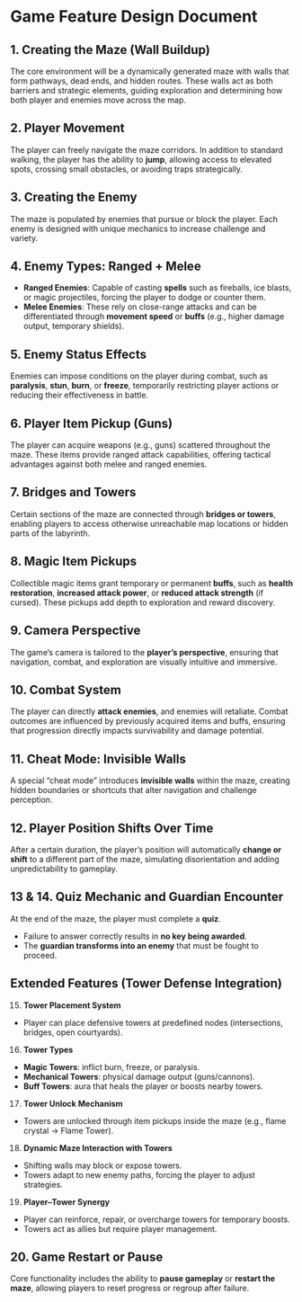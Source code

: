 # Game Feature Design Document

## 1. Creating the Maze (Wall Buildup)  
The core environment will be a dynamically generated maze with walls that form pathways, dead ends, and hidden routes. These walls act as both barriers and strategic elements, guiding exploration and determining how both player and enemies move across the map.  

## 2. Player Movement  
The player can freely navigate the maze corridors. In addition to standard walking, the player has the ability to **jump**, allowing access to elevated spots, crossing small obstacles, or avoiding traps strategically.  

## 3. Creating the Enemy  
The maze is populated by enemies that pursue or block the player. Each enemy is designed with unique mechanics to increase challenge and variety.  

## 4. Enemy Types: Ranged + Melee  
- **Ranged Enemies**: Capable of casting **spells** such as fireballs, ice blasts, or magic projectiles, forcing the player to dodge or counter them.  
- **Melee Enemies**: These rely on close-range attacks and can be differentiated through **movement speed** or **buffs** (e.g., higher damage output, temporary shields).  

## 5. Enemy Status Effects  
Enemies can impose conditions on the player during combat, such as **paralysis**, **stun**, **burn**, or **freeze**, temporarily restricting player actions or reducing their effectiveness in battle.  

## 6. Player Item Pickup (Guns)  
The player can acquire weapons (e.g., guns) scattered throughout the maze. These items provide ranged attack capabilities, offering tactical advantages against both melee and ranged enemies.  

## 7. Bridges and Towers  
Certain sections of the maze are connected through **bridges or towers**, enabling players to access otherwise unreachable map locations or hidden parts of the labyrinth.  

## 8. Magic Item Pickups  
Collectible magic items grant temporary or permanent **buffs**, such as **health restoration**, **increased attack power**, or **reduced attack strength** (if cursed). These pickups add depth to exploration and reward discovery.  

## 9. Camera Perspective  
The game’s camera is tailored to the **player’s perspective**, ensuring that navigation, combat, and exploration are visually intuitive and immersive.  

## 10. Combat System  
The player can directly **attack enemies**, and enemies will retaliate. Combat outcomes are influenced by previously acquired items and buffs, ensuring that progression directly impacts survivability and damage potential.  

## 11. Cheat Mode: Invisible Walls  
A special “cheat mode” introduces **invisible walls** within the maze, creating hidden boundaries or shortcuts that alter navigation and challenge perception.  

## 12. Player Position Shifts Over Time  
After a certain duration, the player’s position will automatically **change or shift** to a different part of the maze, simulating disorientation and adding unpredictability to gameplay.  

## 13 & 14. Quiz Mechanic and Guardian Encounter  
At the end of the maze, the player must complete a **quiz**.  
- Failure to answer correctly results in **no key being awarded**.  
- The **guardian transforms into an enemy** that must be fought to proceed.

## Extended Features (Tower Defense Integration)  

15. **Tower Placement System**  
   - Player can place defensive towers at predefined nodes (intersections, bridges, open courtyards).  

16. **Tower Types**  
   - **Magic Towers**: inflict burn, freeze, or paralysis.  
   - **Mechanical Towers**: physical damage output (guns/cannons).  
   - **Buff Towers**: aura that heals the player or boosts nearby towers.  

17. **Tower Unlock Mechanism**  
   - Towers are unlocked through item pickups inside the maze (e.g., flame crystal → Flame Tower).  

18. **Dynamic Maze Interaction with Towers**  
   - Shifting walls may block or expose towers.  
   - Towers adapt to new enemy paths, forcing the player to adjust strategies.  

19. **Player–Tower Synergy**  
   - Player can reinforce, repair, or overcharge towers for temporary boosts.  
   - Towers act as allies but require player management. 

## 20. Game Restart or Pause  
Core functionality includes the ability to **pause gameplay** or **restart the maze**, allowing players to reset progress or regroup after failure.  

